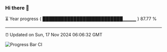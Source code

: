 ### Hi there 👋

⏳ Year progress { ██████████████████████████▁▁▁▁ } 87.77 %

---

⏰ Updated on Sun, 17 Nov 2024 06:06:32 GMT

![Progress Bar CI](https://github.com/liununu/liununu/workflows/Progress%20Bar%20CI/badge.svg)
